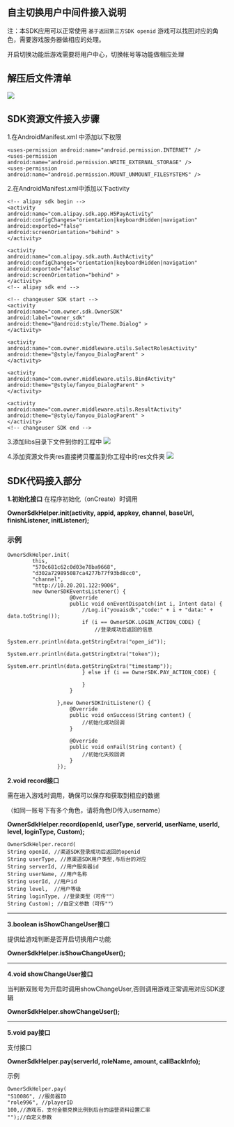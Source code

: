## 自主切换用户中间件接入说明 ##
注：本SDK应用可以正常使用 `基于返回第三方SDK openid` 游戏可以找回对应的角色，需要游戏服务器做相应的处理。

开启切换功能后游戏需要将用户中心，切换帐号等功能做相应处理

## 解压后文件清单
![](http://i.imgur.com/IkpMILJ.png)

## SDK资源文件接入步骤
1.在AndroidManifest.xml 中添加以下权限
```code
<uses-permission android:name="android.permission.INTERNET" />
<uses-permission android:name="android.permission.WRITE_EXTERNAL_STORAGE" />
<uses-permission android:name="android.permission.MOUNT_UNMOUNT_FILESYSTEMS" />
```

2.在AndroidManifest.xml中添加以下activity
```code
<!-- alipay sdk begin -->
<activity
android:name="com.alipay.sdk.app.H5PayActivity"
android:configChanges="orientation|keyboardHidden|navigation"
android:exported="false"
android:screenOrientation="behind" >
</activity>

<activity
android:name="com.alipay.sdk.auth.AuthActivity"
android:configChanges="orientation|keyboardHidden|navigation"
android:exported="false"
android:screenOrientation="behind" >
</activity>
<!-- alipay sdk end -->

<!-- changeuser SDK start -->
<activity
android:name="com.owner.sdk.OwnerSDK"
android:label="owner_sdk"
android:theme="@android:style/Theme.Dialog" >
</activity>

<activity android:name="com.owner.middleware.utils.SelectRolesActivity"
android:theme="@style/fanyou_DialogParent" >
</activity>

<activity
android:name="com.owner.middleware.utils.BindActivity"
android:theme="@style/fanyou_DialogParent" >
</activity>

<activity
android:name="com.owner.middleware.utils.ResultActivity"
android:theme="@style/fanyou_DialogParent" >
</activity>
<!-- changeuser SDK end -->
```
3.添加libs目录下文件到你的工程中
![](http://i.imgur.com/xEfVSmH.png)

4.添加资源文件夹res直接拷贝覆盖到你工程中的res文件夹
![](http://i.imgur.com/WNS4qg5.png)

## SDK代码接入部分
**1.初始化接口**
在程序初始化（onCreate）时调用

**OwnerSdkHelper.init(activity, appid, appkey, channel, baseUrl, finishListener, initListener);**

### 示例
```code
OwnerSdkHelper.init(
		this, 
		"570c681c62c0d03e78ba9668",
		"d302a729895087ca4277b77f93bd8cc0",
		"channel",
		"http://10.20.201.122:9006",
		new OwnerSDKEventsListener() {
					@Override
					public void onEventDispatch(int i, Intent data) {
						//Log.i("youaisdk","code:" + i + "data:" + data.toString());
						if (i == OwnerSDK.LOGIN_ACTION_CODE) {
							//登录成功后返回的信息
							System.err.println(data.getStringExtra("open_id"));
							System.err.println(data.getStringExtra("token"));
							System.err.println(data.getStringExtra("timestamp"));
						} else if (i == OwnerSDK.PAY_ACTION_CODE) {

						}
					}

				},new OwnerSDKInitListener() {
					@Override
					public void onSuccess(String content) {
						//初始化成功回调
					}

					@Override
					public void onFail(String content) {
						//初始化失败回调
					}
				});
```


**2.void record接口**

需在进入游戏时调用，确保可以保存和获取到相应的数据

（如同一账号下有多个角色，请将角色ID传入username）

**OwnerSdkHelper.record(openId, userType, serverId, userName, userId, level, loginType, Custom);**

```code
OwnerSdkHelper.record(
String openId, //渠道SDK登录成功后返回的openid
String userType, //原渠道SDK用户类型,与后台的对应
String serverId, //用户服务器id
String userName, //用户名称
String userId, //用户id
String level,  //用户等级
String loginType, //登录类型（可传""）
String Custom); //自定义参数（可传""）
```

----------

**3.boolean isShowChangeUser接口**

提供给游戏判断是否开启切换用户功能

**OwnerSdkHelper.isShowChangeUser();**



----------

**4.void showChangeUser接口**

当判断双账号为开启时调用showChangeUser,否则调用游戏正常调用对应SDK逻辑

**OwnerSdkHelper.showChangeUser();**

----------

**5.void pay接口**

支付接口

**OwnerSdkHelper.pay(serverId, roleName, amount, callBackInfo);**

示例
```code
OwnerSdkHelper.pay(
"S10086", //服务器ID
"role996", //playerID
100,//游戏币，支付金额兑换比例到后台的运营资料设置汇率
"");//自定义参数
```
